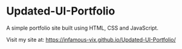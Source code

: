 # Updated-UI-Portfolio
A simple portfolio site built using HTML, CSS and JavaScript.

Visit my site at: https://infamous-vix.github.io/Updated-UI-Portfolio/
